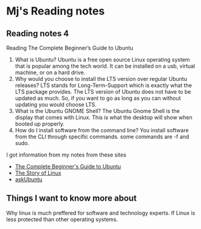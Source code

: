 # Mj's Reading notes

## Reading notes 4

Reading
The Complete Beginner’s Guide to Ubuntu

1. What is Ubuntu? Ubuntu is a free open source Linux operating system that is popular among the tech world. It can be installed on a usb, virtual machine, or on a hard drive. 
2. Why would you choose to install the LTS version over regular Ubuntu releases? LTS stands for Long-Term-Support which is exactly what the LTS package provides. The LTS version of Ubuntu does not have to be updated as much. So, if you want to go as long as you can without updating you would choose LTS. 
3. What is the Ubuntu GNOME Shell? The Ubuntu Gnome Shell is the display that comes with Linux. This is what the desktop will show when booted up properly. 
4. How do I install software from the command line? You install software from the CLI through specific commands. some commands are -f and sudo. 

I got information from my notes from these sites 
- [The Complete Beginner's Guide to Ubuntu](https://web.archive.org/web/20220312030901/https://www.lifewire.com/beginners-guide-to-ubuntu-2205722)
- [The Story of Linux](https://www.youtube.com/watch?v=5ocq6_3-nEw)
- [askUbuntu](https://askubuntu.com/questions/307280/how-do-i-install-applications-in-ubuntu)

## Things I want to know more about 
Why linux is much preffered for software and technology experts. 
If Linux is less protected than other operating systems. 
